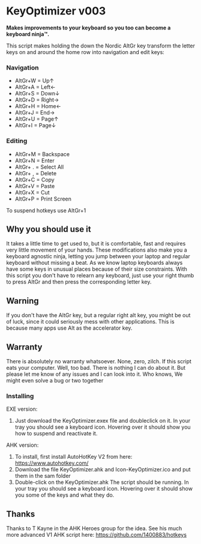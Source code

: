 # KeyOptimizer v003
**Makes improvements to your keyboard so you too can become a keyboard ninja™.**

This script makes holding the down the Nordic AltGr key transform the letter keys on and around the home row into navigation and edit keys:

### Navigation
- AltGr+W = Up↑
- AltGr+A = Left←
- AltGr+S = Down↓
- AltGr+D = Right→
- AltGr+H = Home←
- AltGr+J = End→
- AltGr+U = Page↑
- AltGr+I = Page↓

### Editing
- AltGr+M = Backspace
- AltGr+N = Enter
- AltGr+ . = Select All
- AltGr+ , = Delete
- AltGr+C = Copy
- AltGr+V = Paste
- AltGr+X = Cut
- AltGr+P = Print Screen

To suspend hotkeys use AltGr+1

## Why you should use it
It takes a little time to get used to, but it is comfortable, fast and requires very little movement of your hands. These modifications also make you a keyboard agnostic ninja, letting you jump between your laptop and regular keyboard without missing a beat. As we know laptop keyboards always have some keys in unusual places because of their size constraints. With this script you don't have to relearn any keyboard, just use your right thumb to press AltGr and then press the corresponding letter key.

## Warning
If you don't have the AltGr key, but a regular right alt key, you might be out of luck, since it could seriously mess with other applications. This is because many apps use Alt as the accelerator key.

## Warranty
There is absolutely no warranty whatsoever. None, zero, zilch. If this script eats your computer. Well, too bad. There is nothing I can do about it. But please let me know of any issues and I can look into it. Who knows, We might even solve a bug or two together

### Installing
EXE version:
1. Just download the KeyOptimizer.exex file and doubleclick on it. In your tray you should see a keyboard icon. Hovering over it should show you how to suspend and reactivate it.

AHK version:
1. To install, first install AutoHotKey V2 from here: https://www.autohotkey.com/
2. Download the file KeyOptimizer.ahk and Icon-KeyOptimizer.ico and put them in the sam folder
3. Double-click on the KeyOptimizer.ahk The script should be running. In your tray you should see a keyboard icon. Hovering over it should show you some of the keys and what they do.

## Thanks
Thanks to T Kayne in the AHK Heroes group for the idea. See his much more advanced V1 AHK script here: https://github.com/1400883/hotkeys

